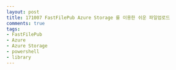 ```yaml
---
layout: post
title: 171007 FastFilePub Azure Storage 를 이용한 쉬운 파일업로드
comments: true
tags:
- FastFilePub
- Azure
- Azure Storage
- powershell
- library
---
```


<!-- TOC -->


<!-- /TOC -->


<br>
<br>
<br>

<script src="https://htmlpartitionsync.azurewebsites.net/api/PartitionJs?url=https%3A%2F%2Fgithub.com%2FHyundongHwang%2FFastFilePub%2Fblob%2Fmaster%2FREADME-ko.md&xpath=%2F%2Farticle"></script>